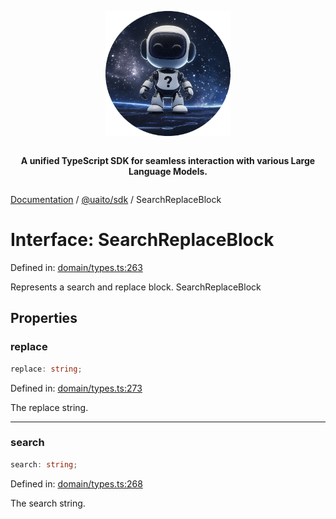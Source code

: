 <div style="display:flex; flex-direction:column; align-items:center;">
<p align="center">
  <img src="../UAITO.png" alt="UAITO Logo" width="200"/>
</p>

<p align="center">
  <strong>A unified TypeScript SDK for seamless interaction with various Large Language Models.</strong>
</p>
</div>

[Documentation](README.md) / [@uaito/sdk](@uaito.sdk.md) / SearchReplaceBlock

# Interface: SearchReplaceBlock

Defined in: [domain/types.ts:263](https://github.com/elribonazo/uaito/blob/91c83b1555092b9f034f87c6de2e2d4cee9b809c/packages/sdk/src/domain/types.ts#L263)

Represents a search and replace block.
 SearchReplaceBlock

## Properties

### replace

```ts
replace: string;
```

Defined in: [domain/types.ts:273](https://github.com/elribonazo/uaito/blob/91c83b1555092b9f034f87c6de2e2d4cee9b809c/packages/sdk/src/domain/types.ts#L273)

The replace string.

***

### search

```ts
search: string;
```

Defined in: [domain/types.ts:268](https://github.com/elribonazo/uaito/blob/91c83b1555092b9f034f87c6de2e2d4cee9b809c/packages/sdk/src/domain/types.ts#L268)

The search string.
